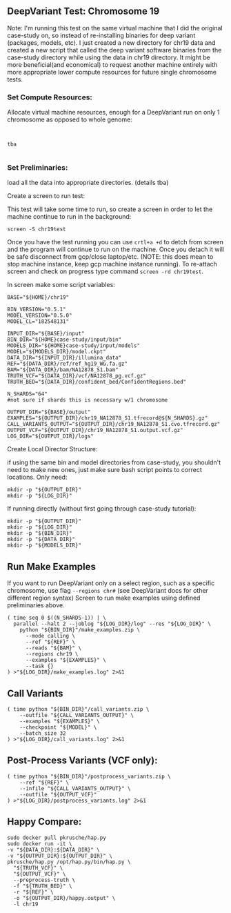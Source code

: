 ## DeepVariant Test: Chromosome 19 
Note: I'm running this test on the same virtual machine that I did the original case-study on, so instead of re-installing binaries for deep variant (packages, models, etc). I just created a new directory for chr19 data and created a new script that called the deep variant software binaries from the case-study directory while using the data in chr19 directory. It might be more beneficial(and economical) to request another machine entirely with more appropriate lower compute resources for future single chromosome tests.

### Set Compute Resources:
Allocate virtual machine resources, enough for a DeepVariant run on only 1 chromosome as opposed to whole genome:

```


tba


```
### Set Preliminaries:
load all the data into appropriate directories. (details tba)

Create a screen to run test:

This test will take some time to run, so create a screen in order to let the machine continue to run in the background:
```
screen -S chr19test
```
Once you have the test running you can use `crtl+a +d` to detch from screen and the program will continue to run on the machine. Once you detach it will be safe disconnect from gcp/close laptop/etc. (NOTE: this does mean to stop machine instance, keep gcp machine instance running). To re-attach screen and check on progress type command `screen -rd chr19test`.

In screen make some script variables:
```
BASE="${HOME}/chr19"

BIN_VERSION="0.5.1"
MODEL_VERSION="0.5.0"
MODEL_CL="182548131"

INPUT_DIR="${BASE}/input"
BIN_DIR="${HOME}case-study/input/bin"
MODELS_DIR="${HOME}case-study/input/models"
MODEL="${MODELS_DIR}/model.ckpt"
DATA_DIR="${INPUT_DIR}/illumina_data"
REF="${DATA_DIR}/ref/ref_hg19_WG.fa.gz"
BAM="${DATA_DIR}/bam/NA12878_S1.bam"
TRUTH_VCF="${DATA_DIR}/vcf/NA12878_pg.vcf.gz"
TRUTH_BED="${DATA_DIR}/confident_bed/ConfidentRegions.bed"

N_SHARDS="64" 
#not sure if shards this is necessary w/1 chromosome 

OUTPUT_DIR="${BASE}/output"
EXAMPLES="${OUTPUT_DIR}/chr19_NA12878_S1.tfrecord@${N_SHARDS}.gz"
CALL_VARIANTS_OUTPUT="${OUTPUT_DIR}/chr19_NA12878_S1.cvo.tfrecord.gz"
OUTPUT_VCF="${OUTPUT_DIR}/chr19_NA12878_S1.output.vcf.gz"
LOG_DIR="${OUTPUT_DIR}/logs"
```

Create Local Director Structure:

if using the same bin and model directories from case-study, you shouldn't need to make new ones, just make sure bash script points to correct locations. Only need:

```
mkdir -p "${OUTPUT_DIR}"
mkdir -p "${LOG_DIR}"
```

If running directly (without first going through case-study tutorial):
```
mkdir -p "${OUTPUT_DIR}"
mkdir -p "${LOG_DIR}"
mkdir -p "${BIN_DIR}"
mkdir -p "${DATA_DIR}"
mkdir -p "${MODELS_DIR}"
```


## Run Make Examples
If you want to run DeepVariant only on a select region, such as a specific chromosome, use flag `--regions chr#` (see DeepVariant docs for other different region syntax)
Screen to run make examples using defined preliminaries above.

```
( time seq 0 $((N_SHARDS-1)) | \
  parallel --halt 2 --joblog "${LOG_DIR}/log" --res "${LOG_DIR}" \
    python "${BIN_DIR}"/make_examples.zip \
      --mode calling \
      --ref "${REF}" \
      --reads "${BAM}" \
      --regions chr19 \
      --examples "${EXAMPLES}" \
      --task {}
) >"${LOG_DIR}/make_examples.log" 2>&1
```

## Call Variants
```
( time python "${BIN_DIR}"/call_variants.zip \
    --outfile "${CALL_VARIANTS_OUTPUT}" \
    --examples "${EXAMPLES}" \
    --checkpoint "${MODEL}" \
    --batch_size 32
) >"${LOG_DIR}/call_variants.log" 2>&1
```

## Post-Process Variants (VCF only):
```
( time python "${BIN_DIR}"/postprocess_variants.zip \
    --ref "${REF}" \
    --infile "${CALL_VARIANTS_OUTPUT}" \
    --outfile "${OUTPUT_VCF}"
) >"${LOG_DIR}/postprocess_variants.log" 2>&1
```

## Happy Compare:
```
sudo docker pull pkrusche/hap.py
sudo docker run -it \
-v "${DATA_DIR}:${DATA_DIR}" \
-v "${OUTPUT_DIR}:${OUTPUT_DIR}" \
pkrusche/hap.py /opt/hap.py/bin/hap.py \
  "${TRUTH_VCF}" \
  "${OUTPUT_VCF}" \
  --preprocess-truth \
  -f "${TRUTH_BED}" \
  -r "${REF}" \
  -o "${OUTPUT_DIR}/happy.output" \
  -l chr19
  ```